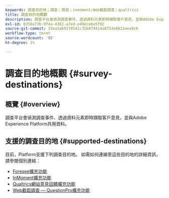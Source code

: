 ```yaml
---
keywords: 調查目的地；調查；預測；inmoment;Web截距調查；qualtrics
title: 調查目的地概觀
description: 調查平台會偵測調查事件、透過資料元素即時擷取客戶意見，並與Adobe Experience Platform共用資料。
exl-id: 0358a73b-9f4a-4362-a7ed-e49ece6e5f02
source-git-commit: 15ea3ab9370541c35b874414a8753e8812eea9c6
workflow-type: tm+mt
source-wordcount: '95'
ht-degree: 1%

---
```


# 調查目的地概觀 {#survey-destinations}

## 概覽 {#overview}

調查平台會偵測調查事件、透過資料元素即時擷取客戶意見，並與Adobe Experience Platform共用資料。

## 支援的調查目的地 {#supported-destinations}

目前，Platform支援下列調查目的地。 如需如何連線至這些目的地的詳細資訊，請參閱個別連結：

* [Foresee擴充功能](./foresee.md)
* [InMoment擴充功能](./inmoment.md)
* [Qualtrics網站意見回饋擴充功能](./qualtrics.md)
* [Web截距調查 — QuestionPro擴充功能](./web-intercept-surveys.md)
